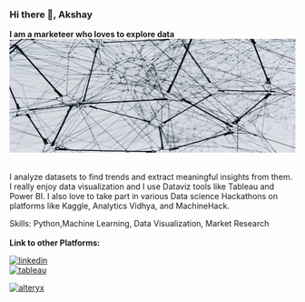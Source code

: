 ### Hi there 👋, Akshay
**I am a marketeer who loves to explore data**
\
<img src='https://github.com/axethor512/axethor512/blob/main/alina-grubnyak-ZiQkhI7417A-unsplash.jpg' alt='cover' height='200' width='1000'> 

\
 I analyze datasets to find trends and extract meaningful insights from them. I really enjoy data visualization and I use Dataviz tools like Tableau and Power BI. I also love to take part in various Data science Hackathons on platforms like Kaggle, Analytics Vidhya, and MachineHack.

Skills: Python,Machine Learning, Data Visualization, Market Research\
\
**Link to other Platforms:**

[<img src='https://upload.wikimedia.org/wikipedia/commons/0/01/LinkedIn_Logo.svg' alt='linkedin' height='40'>](https://www.linkedin.com/in/akshay-thorat-8b669196) \
[<img src='https://upload.wikimedia.org/wikipedia/en/thumb/0/06/Tableau_logo.svg/1920px-Tableau_logo.svg.png' alt='tableau' height='40'>](https://public.tableau.com/app/profile/akshay.thorat)

[<img src='https://upload.wikimedia.org/wikipedia/commons/e/ec/Alteryx_logo.svg' alt='alteryx' height='40'>](https://community.alteryx.com/t5/user/viewprofilepage/user-id/347418) 

